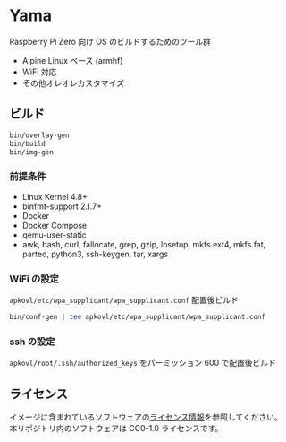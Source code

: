# Yama

Raspberry Pi Zero 向け OS のビルドするためのツール群

- Alpine Linux ベース (armhf)
- WiFi 対応
- その他オレオレカスタマイズ

## ビルド

```sh
bin/overlay-gen
bin/build
bin/img-gen
```

### 前提条件

- Linux Kernel 4.8+
- binfmt-support 2.1.7+
- Docker
- Docker Compose
- qemu-user-static
- awk, bash, curl, fallocate, grep, gzip, losetup, mkfs.ext4, mkfs.fat, parted, python3, ssh-keygen, tar, xargs

### WiFi の設定

`apkovl/etc/wpa_supplicant/wpa_supplicant.conf` 配置後ビルド

```sh
bin/conf-gen | tee apkovl/etc/wpa_supplicant/wpa_supplicant.conf
```

### ssh の設定

`apkovl/root/.ssh/authorized_keys` をパーミッション 600 で配置後ビルド

## ライセンス

イメージに含まれているソフトウェアの[ライセンス情報](https://pkgs.alpinelinux.org/packages)を参照してください。
本リポジトリ内のソフトウェアは CC0-1.0 ライセンスです。
